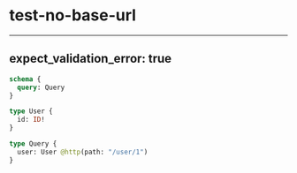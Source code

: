 # test-no-base-url

---
expect_validation_error: true
---

```graphql @server
schema {
  query: Query
}

type User {
  id: ID!
}

type Query {
  user: User @http(path: "/user/1")
}
```
